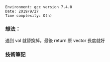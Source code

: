 ```
Environment: gcc version 7.4.0
Date: 2019/9/27
Time complexity: O(n)
```

### 想法：

遇到 val 就替換掉，最後 return 原 vector 長度就好

### 技術筆記
